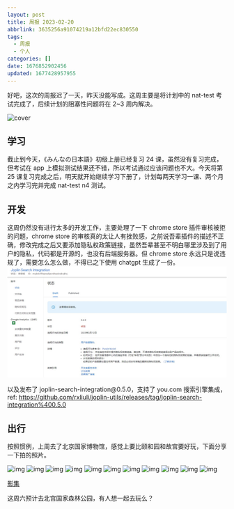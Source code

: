 ```yaml
---
layout: post
title: 周报 2023-02-20
abbrlink: 3635256a91074219a12bfd22ec830550
tags:
  - 周报
  - 个人
categories: []
date: 1676852902456
updated: 1677428957955
---
```


好吧，这次的周报迟了一天，昨天没能写成。这周主要是将计划中的 nat-test 考试完成了，后续计划的阻塞性问题将在 2\~3 周内解决。

![cover](https://image-proxy.rxliuli.com/?url=https://lh3.googleusercontent.com/pw/AMWts8B2d-8y_Rf-t3-y1TctQS7xNzwCas7UtWm-JvjP84cOPofo-I8lH-QDZu6mHGA-gsoO4KHeq05P4qmSg1gOTZn3sQo3-Of1AINJPmUI8Qmc4nhNZOdDO-eGMyuR3FIsVJJuiphR4hFq61HcgwAmr8LP=w1739-h1304-no?authuser=0)

## 学习

截止到今天，《みんなの日本語》初级上册已经复习 24 课，虽然没有复习完成，但考试在 app 上模拟测试结果还不错，所以考试通过应该问题也不大。今天将第 25 课复习完成之后，明天就开始继续学习下册了，计划每两天学习一课、两个月之内学习完并完成 nat-test n4 测试。

## 开发

这周仍然没有进行太多的开发工作，主要处理了一下 chrome store 插件审核被拒的问题，chrome store 的审核真的太让人有挫败感，之前说吾辈插件的描述不正确，修改完成之后又要添加隐私权政策链接，虽然吾辈甚至不明白哪里涉及到了用户的隐私，代码都是开源的，也没有后端服务器。但 chrome store 永远只是说违规了，需要怎么怎么做，不得已之下使用 chatgpt 生成了一份。
![1676869170168.png](/resources/315114e477e2494d941702449cafc3ac.png)

以及发布了 joplin-search-integration\@0.5.0，支持了 you.com 搜索引擎集成，ref: <https://github.com/rxliuli/joplin-utils/releases/tag/joplin-search-integration%400.5.0>

## 出行

按照惯例，上周去了北京国家博物馆，感觉上要比颐和园和故宫要好玩，下面分享一下拍的照片。

![img](https://image-proxy.rxliuli.com/?url=https://lh3.googleusercontent.com/pw/AMWts8CXLdZg93myEeExGyaqgpVgfedg7rUHemqG7VDL_pddo2oKE6xMKzB3s7ZoO7eu496g9SSXPBBF5fDpJnFLraNhiTmtNldL_5SOTNNAHaLvfXTaGItM0EK8utQewL9U9LRiTOTVCwO90yS5Vx8rxfwm=w1739-h1304-no)
![img](https://image-proxy.rxliuli.com/?url=https://lh3.googleusercontent.com/pw/AMWts8CdGq_l7xbSVU_aU9TRRD6muO00TbTqQSTc2ecEO-9LGbPgsHPrgnOgbM5sUBbjWiOa5227NyamxPb5Uczew9jzaftjpTbRHLNZkII_2yn9KBIZliy_PpSTzzKih-FJnGudFt2AEo6uzqb_6LVcyARr=w978-h1304-no)
![img](https://image-proxy.rxliuli.com/?url=https://lh3.googleusercontent.com/pw/AMWts8AWtIJbf_atQFepHIvEfionOTN67FfwcgS9ELnmWurXQTUdMeXRMv0KBtaWJxC-GgDnFr-4zNF930G9sTI-UTQCPcvLmgEhPR8D-wyG_GttDfe__ZhoqFxarKp1FTY2m5MYopv9nC7je12DiRXGprnw=w1739-h1304-no)
![img](https://image-proxy.rxliuli.com/?url=https://lh3.googleusercontent.com/pw/AMWts8ARMWwuyI28WkNWVZ9OZUu7HDdUBtDhWnxinKX2UB2NPwhx7dqPAMo0XvcJCEYCd_Mm2ecwRpJjV_dbNBEBViRZ5r8LtHQMjotVLc-vo8_36HEQbvWECmQKqEtsdb2oFl4UDgZyt5c_TnCdo8ew3tj6=w978-h1304-no)
![img](https://image-proxy.rxliuli.com/?url=https://lh3.googleusercontent.com/pw/AMWts8BReo9KWjb0LKK7EHzMvmggPtQtORCEBOs2ZcMgRCw4VjrzzTgTIbS7xAqLuhK9IGiNEHgc5yB_UO6TKFECAiuGXBbMVgvuZpJ28iFDOuB3RFnOA4vTy-Lzea1cXXUgGPpXRzYGPQve1fdoIfZOW7VO=w1739-h1304-no)
![img](https://image-proxy.rxliuli.com/?url=https://lh3.googleusercontent.com/pw/AMWts8BnD35aISCl8XCwE1yr1HCBofvTcbNWe8EFVj_ghIKzI2jBKuOKD4qxpsdAH0E1Npflnseez1DKfUYaJVlDSVKLtvzh4qEWAtFQ-ZyXtgxBI4PPzYgkqI_Abt0M9l2u20E_q0Eu3diZSzyJ2tCzwKHF=w978-h1304-no)
![img](https://image-proxy.rxliuli.com/?url=https://lh3.googleusercontent.com/pw/AMWts8DF8mwYgj84n8KCI5UYaYprAe_F6YJB_V8wsaNZxDKAxATQZlTiPlno63THMqB0D-rw1-SMt4-aBsjzmFyka6e9G3tzeVBxxrX_y5jG1g0GklesiLRXg33FJq2hVIgQMA_VA3nwxb3_2VyCs3n2ji_E=w1739-h1304-no)
![img](https://image-proxy.rxliuli.com/?url=https://lh3.googleusercontent.com/pw/AMWts8BkEZd_jIHKcgZB7L60mMcimkBkYkgil3vQO9dP8qMINcl6ij9k6QSLWjGmh3t3tXK_rqnKjH5Egsbz9vpk1p62jJj-lrtBv2jpHTTYK4lj3EpGJXZN9btILciXQUXlXqz34Q0Q3DvGFbY0ox3rkYGS=w978-h1304-no)
![img](https://image-proxy.rxliuli.com/?url=https://lh3.googleusercontent.com/pw/AMWts8DrZJPNC39OZYJthruTSzE30TViJH61INDthO8vxhJRm8vQ4qs6uhhCoH3jRMSXotwQXfxyCXpmyrGvWGU85ZyF__Rv2gZqVULtfAJsJwNNkw0y-CygOA0YZM_YY8Mepog1N8Z0GeMGzr32wSc13LuF=w978-h1304-no)
![img](https://image-proxy.rxliuli.com/?url=https://lh3.googleusercontent.com/pw/AMWts8A6z0QyUGslRQnEo9Vwk-8wpNZ3ECn9Isd0dRm5ANqSmm2c0-S5IMPJCpv3YKNyEbuSLf7BIEVB2qfLuBauI4A_HJWLq00AdzU-gqdOgEYYg1NkhYsz5EOgh8UlhMdiM6jZ2MulKDLSHb54agvOztH1=w978-h1304-no)
![img](https://image-proxy.rxliuli.com/?url=https://lh3.googleusercontent.com/pw/AMWts8CXVUiMKWXrruGGI6LPStpD0k_rGdO7glEpwzdH0UJW9fsDNC7KzYIPVDUqDzF9p34jQDW33UU7Gwj2M7en36sjw-fCgoRhgzkT3vMLiqyvXXI_Pag3GwgWA9kt_kbClDajCrllddiGW_DL-6C0Kapi=w978-h1304-no)

[影集](https://photos.app.goo.gl/JZUrMrmoeNTWGKG17)

这周六预计去北宫国家森林公园，有人想一起去玩么？
